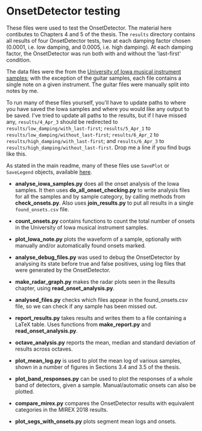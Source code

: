 # OnsetDetector testing

These files were used to test the OnsetDetector.
The material here contibutes to Chapters 4 and 5 of the thesis.
The `results` directory contains all results of four OnsetDetector tests,
two at each damping factor chosen (0.0001, i.e. low damping, and 0.0005, i.e. high damping).
At each damping factor, the OnsetDetector was run both with and without the 'last-first'
condition.

The data files were the from the 
[University of Iowa musical instrument samples](http://theremin.music.uiowa.edu/MIS.html);
with the exception of the guitar samples, each file contains a single note
on a given instrument. The guitar files were manually split into notes by me.

To run many of these files yourself, you'll have to update paths to where you have
saved the Iowa samples and where you would like any output to be saved.
I've tried to update all paths to the results, but if I have missed any, 
`results/4_Apr_3` should be redirected to `results/low_damping/with_last-first`; 
`results/5_Apr_1` to `results/low_damping/without_last-first`; 
`results/6_Apr_2` to `results/high_damping/with_last-first`; and 
`results/6_Apr_3` to `results/high_damping/without_last-first`. 
Drop me a line if you find bugs like this.

As stated in the main readme, many of these files use `SavePlot` or `SaveLegend` objects,
available [here](https://github.com/keziah55/save_plot).

- **analyse_iowa_samples.py** does all the onset analysis of the Iowa samples. It then uses 
**do_all_onset_checking.py** to write analysis files for all the samples and by sample category,
by calling methods from **check_onsets.py**. Also uses **join_results.py** to put all results in 
a single `found_onsets.csv` file.

- **count_onsets.py** contains functions to count the total number of onsets in the 
University of Iowa musical instrument samples.

- **plot_Iowa_note.py** plots the waveform of a sample, optionally with manually
and/or automatically found onsets marked. 

- **analyse_debug_files.py** was used to debug the OnsetDetector by analysing its state
before true and false positives, using log files that were generated by the OnsetDetector.

- **make_radar_graph.py** makes the radar plots seen in the Results chapter, using **read_onset_analysis.py**.

- **analysed_files.py** checks which files appear in the found_onsets.csv file, so we can check
if any sample has been missed out.

- **report_results.py** takes results and writes them to a file containing a LaTeX table.
Uses functions from **make_report.py** and **read_onset_analysis.py**.

- **octave_analysis.py** reports the mean, median and standard deviation of results across octaves.

- **plot_mean_log.py** is used to plot the mean log of various samples, shown in a number of figures 
in Sections 3.4 and 3.5 of the thesis.

- **plot_band_responses.py** can be used to plot the responses of a whole band of detectors, given
a sample. Manual/automatic onsets can also be plotted.

- **compare_mirex.py** compares the OnsetDetector results with equivalent categories in the MIREX 2018 results.

- **plot_segs_with_onsets.py** plots segment mean logs and onsets.




